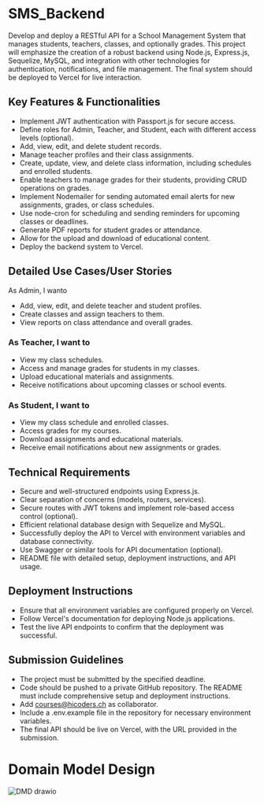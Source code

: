 # SMS_Backend
Develop and deploy a RESTful API for a School Management System that manages students, teachers, classes, and optionally grades. This project will emphasize the creation of a robust backend using Node.js, Express.js, Sequelize, MySQL, and integration with other technologies for authentication, notifications, and file management. The final system should be deployed to Vercel for live interaction.

## Key Features & Functionalities
* Implement JWT authentication with Passport.js for secure access.
* Define roles for Admin, Teacher, and Student, each with different access levels (optional).
* Add, view, edit, and delete student records.
* Manage teacher profiles and their class assignments.
* Create, update, view, and delete class information, including schedules and enrolled students.
* Enable teachers to manage grades for their students, providing CRUD operations on grades.
* Implement Nodemailer for sending automated email alerts for new assignments, grades, or class schedules.
* Use node-cron for scheduling and sending reminders for upcoming classes or deadlines.
* Generate PDF reports for student grades or attendance.
* Allow for the upload and download of educational content.
* Deploy the backend system to Vercel.

## Detailed Use Cases/User Stories
As Admin, I wanto
* Add, view, edit, and delete teacher and student profiles.
* Create classes and assign teachers to them.
* View reports on class attendance and overall grades.
### As Teacher, I want to
* View my class schedules.
* Access and manage grades for students in my classes.
* Upload educational materials and assignments.
* Receive notifications about upcoming classes or school events.
### As Student, I want to
* View my class schedule and enrolled classes.
* Access grades for my courses.
* Download assignments and educational materials.
* Receive email notifications about new assignments or grades.
## Technical Requirements
* Secure and well-structured endpoints using Express.js.
* Clear separation of concerns (models, routers, services).
* Secure routes with JWT tokens and implement role-based access control (optional).
* Efficient relational database design with Sequelize and MySQL.
* Successfully deploy the API to Vercel with environment variables and database connectivity.
* Use Swagger or similar tools for API documentation (optional).
* README file with detailed setup, deployment instructions, and API usage.
## Deployment Instructions
* Ensure that all environment variables are configured properly on Vercel.
* Follow Vercel's documentation for deploying Node.js applications.
* Test the live API endpoints to confirm that the deployment was successful.
## Submission Guidelines
* The project must be submitted by the specified deadline.
* Code should be pushed to a private GitHub repository. The README must include comprehensive setup and deployment instructions.
* Add courses@hicoders.ch as collaborator.
* Include a .env.example file in the repository for necessary environment variables.
* The final API should be live on Vercel, with the URL provided in the submission.

# Domain Model Design
![DMD drawio](https://github.com/KonstancjaMG/SMS_Backend/assets/143395555/726a071b-e9f2-45ab-9257-c4cac3ed31aa)
